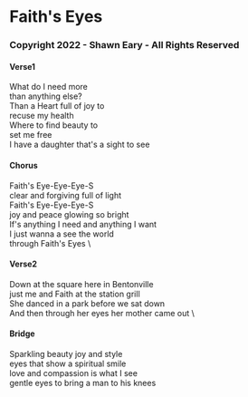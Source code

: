 # Faith's Eyes 
### Copyright 2022 - Shawn Eary - All Rights Reserved

#### Verse1
What do I need more \
than anything else? \
Than a Heart full of joy to  \
recuse my health \
Where to find beauty to \
set  me free \
I have a daughter that's a sight to see

#### Chorus
Faith's  Eye-Eye-Eye-S \
clear and forgiving full of light \
Faith's  Eye-Eye-Eye-S \
joy and peace glowing so bright \
If's anything I need and anything I want \
I just wanna a see the world  \
through Faith's Eyes \

#### Verse2
Down at the square here in Bentonville \
just me and Faith at the station grill \
She danced in a park before we sat down \
And then through her eyes her mother came out \

#### Bridge
Sparkling beauty joy and style \
eyes that show a spiritual smile \
love and compassion is what I see \
gentle eyes to bring a man to his knees
